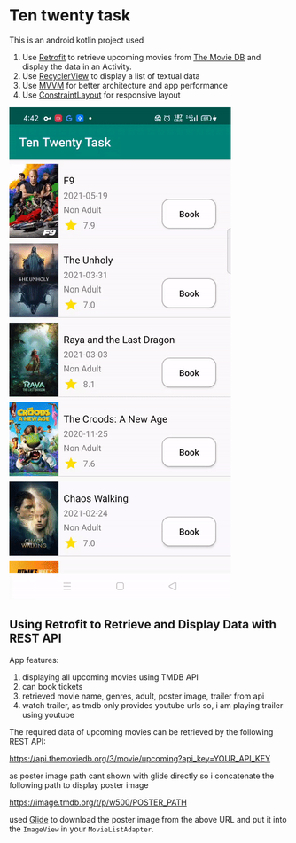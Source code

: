 # Ten twenty task

This is an android kotlin project used

1. Use [Retrofit](https://square.github.io/retrofit/) to retrieve upcoming movies from [The Movie DB](https://www.themoviedb.org/) and display the data in an Activity.
2. Use [RecyclerView](https://developer.android.com/guide/topics/ui/layout/recyclerview) to display a list of textual data
3. Use [MVVM](https://developer.android.com/jetpack/guide?gclid=CjwKCAjww-CGBhALEiwAQzWxOubUgF5jn_KjEnDkYITEPXmW_7xE7AJNRs9nGUcwUmtZBcZfFczXnxoCQXMQAvD_BwE&gclsrc=aw.ds) for better architecture and app performance
4. Use [ConstraintLayout](https://developer.android.com/training/constraint-layout) for responsive layout



![lab3-resized](preview.gif)


## Using Retrofit to Retrieve and Display Data with REST API

App features:
1. displaying all upcoming movies using TMDB API
2. can book tickets
3. retrieved movie name, genres, adult, poster image, trailer from api
4. watch trailer, as tmdb only provides youtube urls so, i am playing trailer using youtube


The required data of upcoming movies can be retrieved by the following REST API:

https://api.themoviedb.org/3/movie/upcoming?api_key=YOUR_API_KEY

as poster image path cant shown with glide directly so i concatenate the following path to display poster image

https://image.tmdb.org/t/p/w500/POSTER_PATH

used [Glide](https://github.com/bumptech/glide) to download the poster image from the above URL and put it into the `ImageView` in your `MovieListAdapter`.
